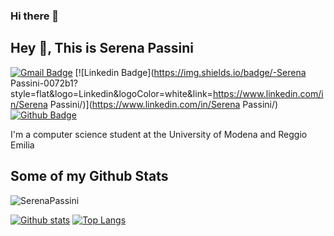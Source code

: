 ### Hi there 👋

<!--
**SerenaPassini/SerenaPassini** is a ✨ _special_ ✨ repository because its `README.md` (this file) appears on your GitHub profile.

Here are some ideas to get you started:

- 🔭 I’m currently working on ...
- 🌱 I’m currently learning ...
- 👯 I’m looking to collaborate on ...
- 🤔 I’m looking for help with ...
- 💬 Ask me about ...
- 📫 How to reach me: ...
- 😄 Pronouns: ...
- ⚡ Fun fact: ...
-->
## Hey 👋, This is Serena Passini
[![Gmail Badge](https://img.shields.io/badge/-serena.passini.19@gmail.com-c14438?style=flat&logo=Gmail&logoColor=white&link=mailto:serena.passini.19@gmail.com)](mailto:serena.passini.19@gmail.com) 
[![Linkedin Badge](https://img.shields.io/badge/-Serena Passini-0072b1?style=flat&logo=Linkedin&logoColor=white&link=https://www.linkedin.com/in/Serena Passini/)](https://www.linkedin.com/in/Serena Passini/) [![Github Badge](https://img.shields.io/badge/-SerenaPassini-grey?style=flat&logo=github&logoColor=white&link=https://github.com/SerenaPassini/)](https://www.github.com/SerenaPassini/) <p align='left'>I'm a computer science student at the University of Modena and Reggio Emilia</p>
## Some of my Github Stats
<p align=left> <img src=https://komarev.com/ghpvc/?username=SerenaPassini alt=SerenaPassini /> </p>

[![Github stats](https://github-readme-stats.vercel.app/api?username=SerenaPassini&show_icons=true&include_all_commits=true)](https://github.com/SerenaPassini/github-readme-stats)
[![Top Langs](https://github-readme-stats.vercel.app/api/top-langs/?username=SerenaPassini&layout=compact)](https://github.com/SerenaPassini/github-readme-stats)
